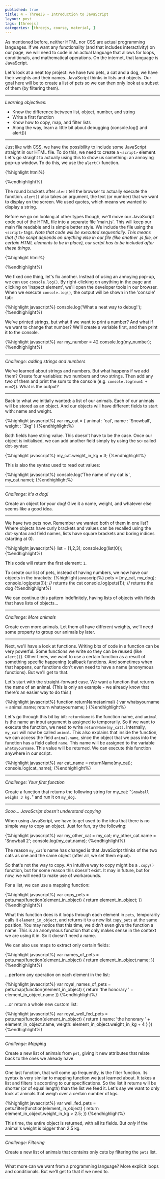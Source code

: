 ```yaml
---
published: true
title: 4 - ThreeJS - Introduction to JavaScript
layout: post
tags: [threejs]
categories: [threejs, course, material, ]
---
```

As mentioned before, neither HTML nor CSS are actual programming languages. If we want any functionality (and that includes interactivity) on our page, we will need to code in an actual language that allows for loops, conditionals, and mathematical operations. On the internet, that language is JavaScript.

Let's look at a neat toy project: we have two pets, a cat and a dog, we have their weights and their names. JavaScript thinks in lists and objects. Our goal here will be to create a list of pets so we can then only look at a subset of them (by filtering them). 

___

*Learning objectives:*

* Know the difference between list, object, number, and string
* Write a first function
* Know how to copy, map, and filter lists
* Along the way, learn a little bit about debugging (console.log() and alert()) 

___ 

Just like with CSS, we have the possibility to include some JavaScript straight in our HTML file. To do this, we need to create a `<script>` element. Let's go straight to actually using this to show us something: an annoying pop-up window. To do this, we use the `alert()` function.

{%highlight html%}
<script>
alert('Pop-ups are awful. Never use a pop-up!')
</script>
{%endhighlight%}

The round brackets after `alert` tell the browser to actually execute the function. `alert()` also takes an argument, the text (or number) that we want to display on the screen. We used quotes, which means we wanted to display a string. 

Before we go on looking at other types though, we'll move our JavaScript code out of the HTML file into a separate file 'main.js'. This will keep our main file readable and is simple better style.
We include the file using the `<script>` tags. *Note that code will be executed sequentially. This means that if the script depends on anything else in our file (like another .js file, or certain HTML elements to be in place), our script has to be included after these things.*

{%highlight html%}
<script src="main.js"> </script>
{%endhighlight%}

We fixed one thing, let's fix another. Instead of using an annoying pop-up, we can use `console.log()`. By right-clicking on anything in the page and clicking on 'inspect element', we'll open the developer tools in our browser. When we execute `console.log()`, the output will be shown in the 'console' tab:

{%highlight javascript%}
console.log('What a neat way to debug!');
{%endhighlight%}

We've printed strings, but what if we want to print a number? And what if we want to change that number? We'll create a variable first, and then print it to the console.

{%highlight javascript%}
var my_number = 42
console.log(my_number);
{%endhighlight%}

___

*Challenge: adding strings and numbers*

We've learned about strings and numbers. But what happens if we add them?
Create four variables: two numbers and two strings. Then add any two of them and print the sum to the console (e.g. `console.log(num1 + num2`)). What is the output?

___

Back to what we initially wanted: a list of our animals. Each of our animals will be stored as an object. And our objects will have different fields to start with: name and weight.

{%highlight javascript%}
var my_cat = {
animal : 'cat',
name : 'Snowball',
weight : '3kg'
}
{%endhighlight%}

Both fields have string value. This doesn't have to be the case. Once our object is initialised, we can add another field simply by using the so-called dot-syntax:

{%highlight javascript%}
my_cat.weight_in_kg = 3;
{%endhighlight%}

This is also the syntax used to read out values: 

{%highlight javascript%}
console.log('The name of my cat is ', my_cat.name);
{%endhighlight%}

___

*Challenge: it's a dog!*

Create an object for your dog! Give it a name, weight, and whatever else seems like a good idea. 

___

We have two pets now. Remember we wanted both of them in one list? Where objects have curly brackets and values can be recalled using the dot-syntax and field names, lists have square brackets and boring indices (starting at 0).

{%highlight javascript%}
list = [1,2,3];
console.log(list(0));
{%endhighlight%}

This code will return the first element: `1`.

To create our list of pets, instead of having numbers, we now have our objects in the brackets:
{%highlight javascript%}
pets = [my_cat, my_dog];
console.log(pets(0)); // returns the cat
console.log(pets(1)); // returns the dog
{%endhighlight%}

We can continue this pattern indefinitely, having lists of objects with fields that have lists of objects... 

___

*Challenge: More animals*

Create even more animals. Let them all have different weights, we'll need some property to group our animals by later.  

___

Next, we'll have a look at functions. Writing bits of code in a function can be very powerful. Some functions we write so they can be reused (like `alert()`). Other times, we want to use a certain function as a result of something specific happening (callback functions. And sometimes when that happens, our functions don't even need to have a name (anonymous functions). But we'll get to that. 

Let's start with the straight-forward case. We want a function that returns the name of an animal. (This is only an example - we already know that there's an easier way to do this.)

{%highlight javascript%}
function returnName(animal) {
   var whatsyourname = animal.name;
   return whatsyourname;
}
{%endhighlight%}

Let's go through this bit by bit: `returnName` is the function name, and `animal` is the name an input argument is assigned to temporarily. So if we want to execute the function, we need to write `returnName(my_cat)`. Internally, `my_cat` will now be called `animal`. This also explains that inside the function, we can access the field `animal.name`, since the object that we pass into the function has a field called `name`. This name will be assigned to the variable `whatsyourname`. This value will be returned. We can execute this function anywhere in our script.

{%highlight javascript%}
var cat_name = returnName(my_cat);
console.log(cat_name);
{%endhighlight%}

___

*Challenge: Your first function*

Create a function that returns the following string for my_cat: "`Snowball weighs 3 kg.`" and run it on `my_dog`.

___

*Sooo... JavaScript doesn't understand copying*

When using JavaScript, we have to get used to the idea that there is no simple way to copy an object. Just for fun, try the following:

{%highlight javascript%}
var my_other_cat = my_cat;
my_other_cat.name = 'Snowball 2';
console.log(my_cat.name);
{%endhighlight%}

The reason `my_cat`'s name has changed is that JavaScript thinks of the two cats as one and the same object (after all, we set them equal).

So that's not the way to copy. An intuitive way to copy might be a `.copy()` function, but for some reason this doesn't exist. It may in future, but for now, we will need to make use of workarounds. 

For a list, we can use a mapping function:

{%highlight javascript%}
var copy_pets = pets.map(function(element_in_object) {
  return element_in_object;
})
{%endhighlight%}

What this function does is it loops through each element in `pets`, temporarily calls it `element_in_object`, and returns it to a new list `copy_pets` at the same position.
You may notice that this time, we didn't even give the function a name. This is an anonymous function that only makes sense in the context we are using it in. So it doesn't need a name. 

We can also use maps to extract only certain fields:

{%highlight javascript%}
var names_of_pets = pets.map(function(element_in_object) {
  return element_in_object.name;
})
{%endhighlight%}

...perform any operation on each element in the list:

{%highlight javascript%}
var royal_names_of_pets = pets.map(function(element_in_object) {
  return 'the honorary ' + element_in_object.name
})
{%endhighlight%}

...or return a whole new custom list:

{%highlight javascript%}
var royal_well_fed_pets = pets.map(function(element_in_object) {
  return {
     name: 'the honorary ' + element_in_object.name,
     weigth: element_in_object.weight_in_kg + 4
   }
})
{%endhighlight%}

___

*Challenge: Mapping*

Create a new list of animals from `pet`, giving it new attributes that relate back to the ones we already have. 

___

One last function, that will come up frequently, is the filter function. Its syntax is very similar to mapping function we just learned about. It takes a list and filters it according to our specifications. So the list it returns will be shorter (or of equal length) than the list we feed it. Let's say we want to only look at animals that weigh over a certain number of kgs.

{%highlight javascript%}
var well_fed_pets = pets.filter(function(element_in_object) {
  return element_in_object.weight_in_kg > 2.5;
})
{%endhighlight%}

This time, the entire object is returned, with all its fields. But _only_ if the animal's weight is bigger than 2.5 kg. 

___

*Challenge: Filtering*

Create a new list of animals that contains only cats by filtering the `pets` list.

___

What more can we want from a programming language? More explicit loops and conditionals. But we'll get to that if we need to. 
